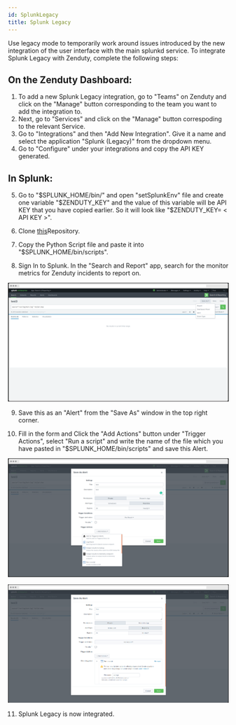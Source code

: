 ```yaml
---
id: SplunkLegacy
title: Splunk Legacy
---
```

Use legacy mode to temporarily work around issues introduced by the new integration of the user interface with the main splunkd service. To integrate Splunk Legacy with Zenduty, complete the following steps:

## On the Zenduty Dashboard:
1. To add a new Splunk Legacy integration, go to "Teams" on Zenduty and click on the "Manage" button corresponding to the team you want to add the integration to.
2. Next, go to "Services" and click on the "Manage" button correspoding to the relevant Service.
3. Go to "Integrations" and then "Add New Integration". Give it a name and select the application "Splunk (Legacy)" from the dropdown menu.
4. Go to "Configure" under your integrations and copy the API KEY generated.

## In Splunk:
5. Go to "$SPLUNK_HOME/bin/" and open "setSplunkEnv" file and create one variable "$ZENDUTY_KEY" and the value of this variable will be API KEY that you have copied earlier. So it will look like "$ZENDUTY_KEY= < API KEY >".

6. Clone [this](https://github.com/Zenduty/splunk_legacy_scripts.git)Repository.

7. Copy the Python Script file and paste it into "$SPLUNK_HOME/bin/scripts".

8. Sign In to Splunk. In the "Search and Report" app, search for the monitor metrics for Zenduty incidents to report on.

![](/img/Integrations/SplunkLegacy/1.png)

9. Save this as an "Alert" from the "Save As" window in the top right corner.

10. Fill in the form and Click the "Add Actions" button under "Trigger Actions", select "Run a script" and write the name of the file which you have pasted in "$SPLUNK_HOME/bin/scripts" and save this Alert.

![](/img/Integrations/SplunkLegacy/2.png)

![](/img/Integrations/SplunkLegacy/3.png)


11. Splunk Legacy is now integrated.